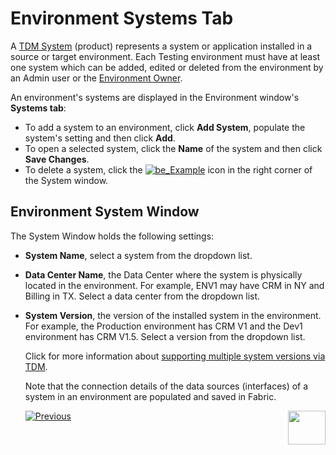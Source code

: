 # Environment Systems Tab

A [TDM System](05_tdm_gui_product_window.md) (product) represents a system or application installed in a source or target environment. Each Testing environment must have at least one system which can be added, edited or deleted from the environment by an Admin user or the [Environment Owner](08_environment_window_general_information.md#environment-owners).  

An environment's systems are displayed in the Environment window's **Systems tab**:

- To add a system to an environment, click **Add System**, populate the system's setting and then click **Add**.
- To open a selected system, click the **Name** of the system and then click **Save Changes**. 
- To delete a system, click the [![be_Example](images/delete_icon.png)](/articles/TDM/tdm_gui/images/delete_icon.png) icon in the right corner of the System window.

## Environment System Window 

The System Window holds the following settings:

- **System Name**, select a system from the dropdown list.
- **Data Center Name**, the Data Center where the system is physically located in the environment. For example, ENV1 may have CRM in NY and Billing in TX. Select a data center from the dropdown list.

- **System Version**, the version of the installed system in the environment. For example, the Production environment has CRM V1 and the Dev1 environment has CRM V1.5.  Select a version from the dropdown list.

  Click for more information about [supporting multiple system versions via TDM](/articles/TDM/tdm_implementation/13_tdm_implementation_supporting_different_product_versions.md).

  

  Note that the connection details of the data sources (interfaces) of a system in an environment are populated and saved in Fabric.

  

   [![Previous](/articles/images/Previous.png)](10_environment_roles_tab.md)[<img align="right" width="60" height="54" src="/articles/images/Next.png">](12_environment_globals_tab.md)

